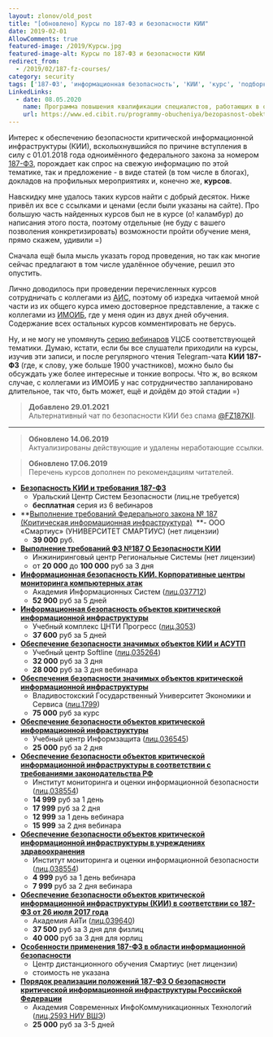 ```yaml
---
layout: zlonov/old_post
title: "[обновлено] Курсы по 187-ФЗ и безопасности КИИ"
date: 2019-02-01
AllowComments: true
featured-image: /2019/Курсы.jpg
featured-image-alt: Курсы по 187-ФЗ и безопасности КИИ
redirect_from:
  - /2019/02/187-fz-courses/
category: security
tags: ['187-ФЗ', 'информационная безопасность', 'КИИ', 'курс', 'подборка']
LinkedLinks:
  - date: 08.05.2020
    name: Программа повышения квалификации специалистов, работающих в области обеспечения безопасности значимых объектов критической информационной инфраструктуры
    url: https://www.ed.cibit.ru/programmy-obucheniya/bezopasnost-obektov-kii/
---
```

Интерес к обеспечению безопасности критической информационной инфраструктуры (КИИ), всколыхнувшийся по причине вступления в силу с 01.01.2018 года одноимённого федерального закона за номером [187-ФЗ](/laws/187-фз-от-26-07-2017), порождает как спрос на свежую информацию по этой тематике, так и предложение - в виде статей (в том числе в блогах), докладов на профильных мероприятиях и, конечно же, **курсов**.

Навскидку мне удалось таких курсов найти с добрый десяток. Ниже привёл их все с ссылками и ценами (если были указаны на сайте). Про большую часть найденных курсов был не в курсе (о! каламбур) до написания этого поста, поэтому отдельные (не буду с вашего позволения конкретизировать) возможности пройти обучение меня, прямо скажем, удивили =)

Сначала ещё была мысль указать город проведения, но так как многие сейчас предлагают в том числе удалённое обучение, решил это опустить.

Лично доводилось при проведении перечисленных курсов сотрудничать с коллегами из [АИС](https://infosystems.ru/courses/bezopasnost/), поэтому об изредка читаемой мной части из их общего курса имею достоверное представление, а также с коллегами из [ИМОИБ](https://imoib.ru/training/courses), где у меня один из двух дней обучения. Содержание всех остальных курсов комментировать не берусь.

Ну, и не могу не упомянуть [серию вебинаров](https://www.youtube.com/playlist?list=PLvxhSg-LXXAegQk0N9Q7ymPfd7QLTAxRG) УЦСБ соответствующей тематики. Думаю, кстати, если бы все слушатели приходили на курсы, изучив эти записи, и после регулярного чтения Telegram-чата **КИИ 187-ФЗ** (где, к слову, уже больше 1900 участников), можно было бы обсуждать уже более интересные и тонкие вопросы. Что ж, во всяком случае, с коллегами из ИМОИБ у нас сотрудничество запланировано длительное, так что, быть может, ещё и дойдём до этой стадии =)

> **Добавлено 29.01.2021**\
> Альтернативный чат по безопасности КИИ без спама [@FZ187KII](https://t.me/FZ187KII).

---
> **Обновлено 14.06.2019**\
> Актуализированы действующие и удалены неработающие ссылки.

> **Обновлено 17.06.2019**\
> Перечень курсов дополнен по рекомендациям читателей.

- [**Безопасность КИИ и требования 187-ФЗ**](https://www.youtube.com/playlist?list=PLvxhSg-LXXAegQk0N9Q7ymPfd7QLTAxRG)  
	- Уральский Центр Систем Безопасности (лиц.не требуется)  
	- **бесплатная** серия из 6 вебинаров
- **[Выполнение требований Федерального закона № 187 (Критическая информационная инфраструктура)](https://uni-smartius.ru/)   **- ООО «Смартиус» (УНИВЕРСИТЕТ СМАРТИУС) (нет лицензии)  
	- **39 000** руб.
- [**Выполнение требований ФЗ №187 О Безопасности КИИ**](https://www.ec-rs.ru/blog/onlayn-obuchenie-vyipolnenie-trebovaniy-fz-187-o-bezopasnosti-kii)  
	- Инжиниринговый центр Региональные Системы (нет лицензии)  
	- от **20 000** до **100 000** руб за 3 дня
- **[Информационная безопасность КИИ. Корпоративные центры мониторинга компьютерных атак](https://infosystems.ru/courses/avtorskie_kursy/informatsionnaya_bezopasnost_kriticheskoy_informatsionnoy_infrastruktury_korporativnye_tsentry_monit/)**  
	- Академия Информационных Систем ([лиц.037712](https://infosystems.ru/upload/iblock/cdd/Licenzija.pdf))  
	- **52 900** руб за 5 дней
- [**Информационная безопасность объектов критической информационной инфраструктуры**](http://www.cntiprogress.ru/seminarsforcolumn/37233.aspx)  
	- Учебный комплекс ЦНТИ Прогресс ([лиц.3053](http://img.cntiprogress.ru/file/pdf/doc/reg/licenzia_choy_04_07_2017.pdf))  
	- **37 600** руб за 5 дней
- **[Обеспечение безопасности значимых объектов КИИ и АСУТП](http://bit.ly/2F9o8vx)**  
	- Учебный центр Softline ([лиц.035264](http://edu-sl.slweb.ru/media/uploads/license-with-add.pdf))  
	- **32 000** руб за 3 дня  
	- **28 000** руб за 3 дня вебинара
- **[Обеспечения безопасности значимых объектов критической информационной инфраструктуры](http://bit.ly/2X9RwMp)**  
	- Владивостокский Государственный Университет Экономики и Сервиса ([лиц.1799](http://bit.ly/2wONKt9))  
	- **75 000** руб за курс
- [**Обеспечение безопасности объектов критической информационной инфраструктуры**](http://itsecurity.ru/catalog/bt187/)  
	- Учебный центр Информзащита ([лиц.036545](http://itsecurity.ru/study-center/licenses/l_2015_1.jpg))  
	- **25 000** руб за 2 дня
- **[Обеспечение безопасности объектов критической информационной инфраструктуры в соответствии с требованиями законодательства РФ](https://imoib.ru/training/course/405)**  
	- Институт мониторинга и оценки информационной безопасности ([лиц.038554](http://imoib.ru/sites/default/files/images/lic/lic_edu_1.jpg))  
	- **14 999** руб за 1 день  
	- **17 999** руб за 2 дня  
	- **12 999** за 1 день вебинара  
	- **15 999** за 2 дня вебинара
- **[Обеспечение безопасности объектов критической информационной инфраструктуры в учреждениях здравоохранения](https://imoib.ru/training/course/450)**  
	- Институт мониторинга и оценки информационной безопасности ([лиц.038554](http://imoib.ru/sites/default/files/images/lic/lic_edu_1.jpg))  
	- **4 999** руб за 1 день вебинара  
	- **7 999** руб за 2 дня вебинара
- [**Обеспечение безопасности объектов критической информационной инфраструктуры (КИИ) в соответствии со 187-ФЗ от 26 июля 2017 года**](https://www.academyit.ru/courses/%D0%9A%D0%98%D0%98%20187/)  
	- Академия АйТи ([лиц.039640](https://www.academyit.ru/upload/pdf-files/license.pdf))  
	- **37 500** руб за 3 дня для физлиц  
	- **40 000** руб за 3 дня для юрлиц
- [**Особенности применения 187-ФЗ в области информационной безопасности**](https://www.xn--187-1dd8d.xn--p1ai/)  
	- Центр дистанционного обучения Смартиус (нет лицензии)  
	- стоимость не указана
- [**Порядок реализации положений 187-ФЗ О безопасности критической информационной инфраструктуры Российской Федерации**](http://www.acikt.ru/nots/noc-9)  
	- Академия Современных ИнфоКоммуникационных Технологий ([лиц.2593 НИУ ВШЭ](https://www.hse.ru/data/xf/230/652/1170/4%D0%9B%D0%B8%D1%86%D0%B5%D0%BD%D0%B7%D0%B8%D1%8F%20%D0%BD%D0%B0%20%D0%BE%D1%81%D1%83%D1%89%D0%B5%D1%81%D1%82%D0%B2%D0%BB%D0%B5%D0%BD%D0%B8%D0%B5%20%D0%BE%D0%B1%D1%80%D0%B0%D0%B7%D0%BE%D0%B2%D0%B0%D1%82%D0%B5%D0%BB%D1%8C%D0%BD%D0%BE%D0%B9%20%D0%B4%D0%B5%D1%8F%D1%82%D0%B5%D0%BB%D1%8C%D0%BD%D0%BE%D1%81%D1%82%D0%B8%20%D0%9D%D0%98%D0%A3%20%D0%92%D0%A8%D0%AD%20%D0%BE%D1%82%2024%2005%202017.pdf))  
	- **25 000** руб за 3-5 дней
